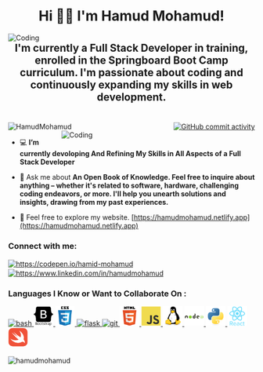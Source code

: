 <h1 align="center">Hi 👋🏾 I'm Hamud Mohamud!</h1>
<img align="right" alt="Coding" width="900" src="https://repository-images.githubusercontent.com/588181932/e36ec678-7984-4cdd-8e4c-a3932772ff8e">

<h2 align="center">I'm currently a Full Stack Developer in training, enrolled in the Springboard Boot Camp curriculum. I'm passionate about coding and continuously expanding my skills in web development.</h2>
<h1></h1>

<div style="display: flex; justify-content: space-between;">
  <div>
    <img src="https://komarev.com/ghpvc/?username=HamudMohamud&label=Profile%20views&color=brightgreen&style=flat" alt="HamudMohamud" />
  </div>
  <div>
    <a href="https://github.com/HamudMohamud/your-repo-name/graphs/commit-activity">
      <img src="https://img.shields.io/github/commit-activity/y/HamudMohamud/HamudMohamud.svg" alt="GitHub commit activity" />
    </a>
  </div>
</div>

<img align="right" alt="Coding" width="395" src="https://i.pinimg.com/originals/e4/26/70/e426702edf874b181aced1e2fa5c6cde.gif">
  


- 💻 **I’m currently devoloping And Refining My Skills in All Aspects of a Full Stack Developer**

- 💬 Ask me about **An Open Book of Knowledge. Feel free to inquire about anything – whether it's related to software, hardware, challenging coding endeavors, or more. I'll help you unearth solutions and insights, drawing from my past experiences.**






- 📄 Feel free to explore my website. [https://hamudmohamud.netlify.app](https://hamudmohamud.netlify.app)

<h3 align="left">Connect with me:</h3>
<p align="left">
  <a href="https://codepen.io/hamid-mohamud" target="blank"><img align="center" src="https://raw.githubusercontent.com/rahuldkjain/github-profile-readme-generator/master/src/images/icons/Social/codepen.svg" alt="https://codepen.io/hamid-mohamud" height="30" width="40" /></a>
  <a href="https://www.linkedin.com/in/hamudmohamud" target="blank"><img align="center" src="https://raw.githubusercontent.com/rahuldkjain/github-profile-readme-generator/master/src/images/icons/Social/linked-in-alt.svg" alt="https://www.linkedin.com/in/hamudmohamud" height="30" width="40" /></a>
</p>


<h3 align="left"> Languages I Know or Want to Collaborate On :</h3>
<p align="left"> <a href="https://www.gnu.org/software/bash/" target="_blank" rel="noreferrer"> <img src="https://www.vectorlogo.zone/logos/gnu_bash/gnu_bash-icon.svg" alt="bash" width="40" height="40"/> </a> <a href="https://getbootstrap.com" target="_blank" rel="noreferrer"> <img src="https://raw.githubusercontent.com/devicons/devicon/master/icons/bootstrap/bootstrap-plain-wordmark.svg" alt="bootstrap" width="40" height="40"/> </a> <a href="https://www.w3schools.com/css/" target="_blank" rel="noreferrer"> <img src="https://raw.githubusercontent.com/devicons/devicon/master/icons/css3/css3-original-wordmark.svg" alt="css3" width="40" height="40"/> </a> <a href="https://flask.palletsprojects.com/" target="_blank" rel="noreferrer"> <img src="https://www.vectorlogo.zone/logos/pocoo_flask/pocoo_flask-icon.svg" alt="flask" width="40" height="40"/> </a> <a href="https://git-scm.com/" target="_blank" rel="noreferrer"> <img src="https://www.vectorlogo.zone/logos/git-scm/git-scm-icon.svg" alt="git" width="40" height="40"/> </a> <a href="https://www.w3.org/html/" target="_blank" rel="noreferrer"> <img src="https://raw.githubusercontent.com/devicons/devicon/master/icons/html5/html5-original-wordmark.svg" alt="html5" width="40" height="40"/> </a> <a href="https://developer.mozilla.org/en-US/docs/Web/JavaScript" target="_blank" rel="noreferrer"> <img src="https://raw.githubusercontent.com/devicons/devicon/master/icons/javascript/javascript-original.svg" alt="javascript" width="40" height="40"/> </a> <a href="https://www.linux.org/" target="_blank" rel="noreferrer"> <img src="https://raw.githubusercontent.com/devicons/devicon/master/icons/linux/linux-original.svg" alt="linux" width="40" height="40"/> </a> <a href="https://nodejs.org" target="_blank" rel="noreferrer"> <img src="https://raw.githubusercontent.com/devicons/devicon/master/icons/nodejs/nodejs-original-wordmark.svg" alt="nodejs" width="40" height="40"/> </a> <a href="https://www.python.org" target="_blank" rel="noreferrer"> <img src="https://raw.githubusercontent.com/devicons/devicon/master/icons/python/python-original.svg" alt="python" width="40" height="40"/> </a> <a href="https://reactjs.org/" target="_blank" rel="noreferrer"> <img src="https://raw.githubusercontent.com/devicons/devicon/master/icons/react/react-original-wordmark.svg" alt="react" width="40" height="40"/> </a> <a href="https://developer.apple.com/swift/" target="_blank" rel="noreferrer"> <img src="https://raw.githubusercontent.com/devicons/devicon/master/icons/swift/swift-original.svg" alt="swift" width="40" height="40"/> </a> </p>







<p><img align="center" src="https://github-readme-streak-stats.herokuapp.com/?user=hamudmohamud&theme=python-dark" alt="hamudmohamud" /></p>












